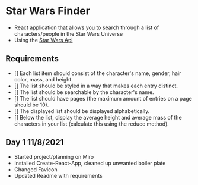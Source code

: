 # Star Wars Finder

- React application that allows you to search through a list of characters/people in the Star Wars Universe
- Using the [Star Wars Api](https://swapi.dev/documentation)

## Requirements

- [] Each list item should consist of the character's name, gender, hair color, mass, and height.
- [] The list should be styled in a way that makes each entry distinct.
- [] The list should be searchable by the character's name.
- [] The list should have pages (the maximum amount of entries on a page should be 10).
- [] The displayed list should be displayed alphabetically.
- [] Below the list, display the average height and average mass of the characters in your list (calculate this using the reduce method).

## Day 1 11/8/2021

- Started project/planning on Miro
- Installed Create-React-App, cleaned up unwanted boiler plate
- Changed Favicon
- Updated Readme with requirements
